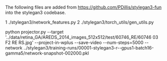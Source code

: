 The following files are added from
https://github.com/PDillis/stylegan3-fun
into the stylegan3 codebase.

1 ./stylegan3/network_features.py
2 ./stylegan3/torch_utils/gen_utils.py

python projector.py --target '../data/retina_GA/AREDS_2014_images_512x512/test/60746_RE/60746 03 F2 RE RS.jpg' --project-in-wplus --save-video --num-steps=5000 --network ../stylegan3/training-runs/00001-stylegan3-r--gpus1-batch16-gamma5/network-snapshot-002000.pkl